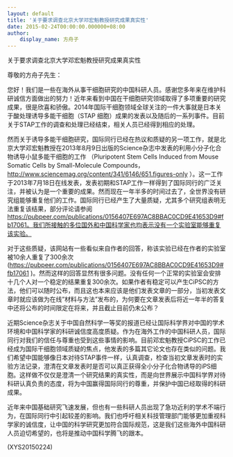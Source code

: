 ```yaml
---
layout: default
title: '关于要求调查北京大学邓宏魁教授研究成果真实性'
date: 2015-02-24T00:00:00.000000+08:00
author:
    display_name: 方舟子
---
```


关于要求调查北京大学邓宏魁教授研究成果真实性

尊敬的方舟子先生：

您好！我们是一些在海外从事干细胞研究的中国科研人员。感谢您多年来在维护科研诚信方面做出的努力！近年来看到中国在干细胞研究领域取得了多项重要的研究成果，很是欣喜和骄傲。2014年国际干细胞领域全球关注的一件大事就是日本关于酸处理诱导多能干细胞（STAP 细胞）成果的发表以及随后的一系列事件。目前关于STAP工作的调查和处理已经结束，相关人员已经得到相应的处理。

然而关于诱导多能干细胞研究，国际同行已经在热议和质疑的另一项工作，就是北京大学邓宏魁教授在2013年8月9日出版的Science杂志中发表的利用小分子化合物诱导小鼠多能干细胞的工作 （Pluripotent Stem Cells Induced from Mouse Somatic Cells by Small-Molecule Compounds， http://www.sciencemag.org/content/341/6146/651.figures-only ）。这一工作于2013年7月18日在线发表，发表初期和STAP工作一样得到了国际同行的广泛关注，并被认为是一个重要的成果。然而现在一年半多的时间过去了，全世界没有研究组能够重复他们的工作。国际同行已经产生了大量质疑，尤其多个研究组表明无法重复该结果，部分评论请参阅 https://pubpeer.com/publications/0156407E697AC8BBAC0CD9E41653D9#fb17061。我们所接触的多位国外和中国科学家也均表示没有一个实验室能够重复该实验。

对于这些质疑，该网站有一些看似来自作者的回答，称该实验已经在作者的实验室被10余人重复了300余次 (https://pubpeer.com/publications/0156407E697AC8BBAC0CD9E41653D9#fb17061 )。然而这样的回答显然有很多问题。没有任何一个正常的实验室会安排十几个人对一个稳定的结果重复300余次。如果作者有稳定可以产生CiPSC的方法，他们可以随时公布，而且这也本来应该是他们发表文章的一部分，当初发表文章时就应该做为在线”材料与方法”发布的，为何要在文章发表后将近一年半的答复中还将公布的时间限定在将来，并且截止目前仍未公布？

近期Science杂志关于中国自然科学一等奖的报道已经让国际科学界对中国的学术环境和中国科学家的科研诚信度高度质疑。作为在海外工作的中国科研人员，国际同行对我们的信任与尊重也受到这些事情的影响。目前邓宏魁教授CiPSC的工作已经成为国际干细胞领域质疑的焦点，他发表的多篇其它论文也存在类似的问题。我们希望中国能够像日本对待STAP事件一样，认真调查，检查当初文章发表时的实验方法记录，澄清在文章发表时是否可以真正获得全小分子化合物诱导的iPS细胞。这样做不仅仅是澄清一个研究结果的真实性，而是向世界展示中国科学界对待科研认真负责的态度，将为中国赢得国际同行的尊重，并保护中国已经取得的科研成果。

近年来中国基础研究飞速发展，但也有一些科研人员出现了急功近利的学术不端行为，在国际同行中引起较差的影响。我们也呼吁相关科技管理部门能够更加重视科学家的诚信度，让中国的科学研究更加符合国际规范，这是我们这些海外中国科研人员迫切希望的，也将是推动中国科学腾飞的跟本。

(XYS20150224)

